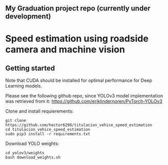 ## My Graduation project repo (currently under development)

# Speed estimation using roadside camera and machine vision

## Getting started

Note that CUDA should be installed for optimal performance for Deep Learning models.

Please see the following github repo, since YOLOv3 model implementation was retrieved from it:
https://github.com/eriklindernoren/PyTorch-YOLOv3

Clone and install requierements:
```
git clone https://github.com/hector6298/titulacion_vehice_speed_estimation
cd titulacion_vehice_speed_estimation
sudo pip3 install -r requirements.txt
```
Download YOLO weights:
```
cd yolov3/weights
bash download_weights.sh
```
